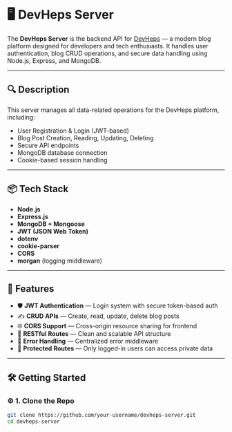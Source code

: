 # 🖥️ DevHeps Server

The **DevHeps Server** is the backend API for [DevHeps](https://github.com/Programming-Hero-Web-Course4/b11a11-client-side-abulhasan7bd.git) — a modern blog platform designed for developers and tech enthusiasts. It handles user authentication, blog CRUD operations, and secure data handling using Node.js, Express, and MongoDB.

---

## 🔍 Description

This server manages all data-related operations for the DevHeps platform, including:

- User Registration & Login (JWT-based)
- Blog Post Creation, Reading, Updating, Deleting
- Secure API endpoints
- MongoDB database connection
- Cookie-based session handling

---

## 📦 Tech Stack

- **Node.js**
- **Express.js**
- **MongoDB + Mongoose**
- **JWT (JSON Web Token)**
- **dotenv**
- **cookie-parser**
- **CORS**
- **morgan** (logging middleware)

---

## 🚀 Features

- 🛡️ **JWT Authentication** — Login system with secure token-based auth
- ✍️ **CRUD APIs** — Create, read, update, delete blog posts
- 🌐 **CORS Support** — Cross-origin resource sharing for frontend
- 📁 **RESTful Routes** — Clean and scalable API structure
- 🧠 **Error Handling** — Centralized error middleware
- 🔐 **Protected Routes** — Only logged-in users can access private data

---

## 🛠️ Getting Started

### ⚙️ 1. Clone the Repo

```bash
git clone https://github.com/your-username/devheps-server.git
cd devheps-server
